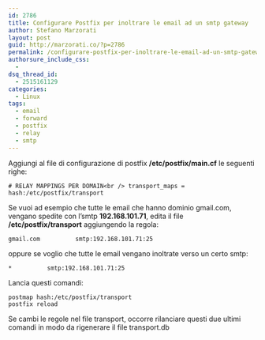 ```yaml
---
id: 2786
title: Configurare Postfix per inoltrare le email ad un smtp gateway
author: Stefano Marzorati
layout: post
guid: http://marzorati.co/?p=2786
permalink: /configurare-postfix-per-inoltrare-le-email-ad-un-smtp-gateway/
authorsure_include_css:
  - 
dsq_thread_id:
  - 2515161129
categories:
  - Linux
tags:
  - email
  - forward
  - postfix
  - relay
  - smtp
---
```

Aggiungi al file di configurazione di postfix **/etc/postfix/main.cf** le seguenti righe:

`# RELAY MAPPINGS PER DOMAIN<br />
transport_maps = hash:/etc/postfix/transport`

Se vuoi ad esempio che tutte le email che hanno dominio gmail.com, vengano spedite con l&#8217;smtp **192.168.101.71**, edita il file **/etc/postfix/transport** aggiungendo la regola:

`gmail.com          smtp:192.168.101.71:25`

oppure se voglio che tutte le email vengano inoltrate verso un certo smtp:

`*          smtp:192.168.101.71:25`

Lancia questi comandi:

`postmap hash:/etc/postfix/transport`  
`postfix reload`

Se cambi le regole nel file transport, occorre rilanciare questi due ultimi comandi in modo da rigenerare il file transport.db